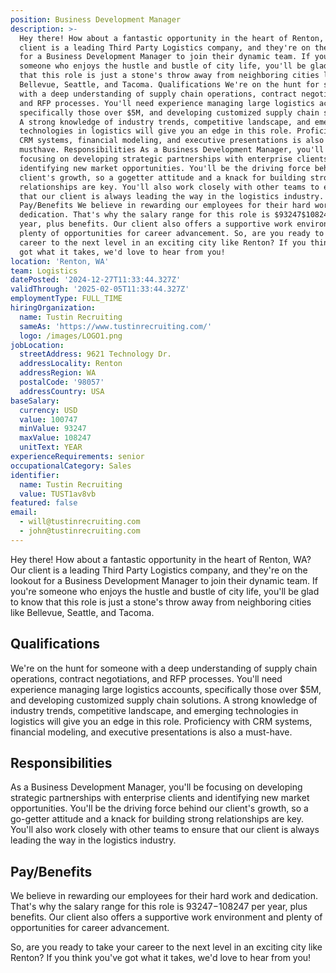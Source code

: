 ```yaml
---
position: Business Development Manager
description: >-
  Hey there! How about a fantastic opportunity in the heart of Renton, WA? Our
  client is a leading Third Party Logistics company, and they're on the lookout
  for a Business Development Manager to join their dynamic team. If you're
  someone who enjoys the hustle and bustle of city life, you'll be glad to know
  that this role is just a stone's throw away from neighboring cities like
  Bellevue, Seattle, and Tacoma. Qualifications We're on the hunt for someone
  with a deep understanding of supply chain operations, contract negotiations,
  and RFP processes. You'll need experience managing large logistics accounts,
  specifically those over $5M, and developing customized supply chain solutions.
  A strong knowledge of industry trends, competitive landscape, and emerging
  technologies in logistics will give you an edge in this role. Proficiency with
  CRM systems, financial modeling, and executive presentations is also a
  musthave. Responsibilities As a Business Development Manager, you'll be
  focusing on developing strategic partnerships with enterprise clients and
  identifying new market opportunities. You'll be the driving force behind our
  client's growth, so a gogetter attitude and a knack for building strong
  relationships are key. You'll also work closely with other teams to ensure
  that our client is always leading the way in the logistics industry.
  Pay/Benefits We believe in rewarding our employees for their hard work and
  dedication. That's why the salary range for this role is $93247$108247 per
  year, plus benefits. Our client also offers a supportive work environment and
  plenty of opportunities for career advancement. So, are you ready to take your
  career to the next level in an exciting city like Renton? If you think you've
  got what it takes, we'd love to hear from you!
location: 'Renton, WA'
team: Logistics
datePosted: '2024-12-27T11:33:44.327Z'
validThrough: '2025-02-05T11:33:44.327Z'
employmentType: FULL_TIME
hiringOrganization:
  name: Tustin Recruiting
  sameAs: 'https://www.tustinrecruiting.com/'
  logo: /images/LOGO1.png
jobLocation:
  streetAddress: 9621 Technology Dr.
  addressLocality: Renton
  addressRegion: WA
  postalCode: '98057'
  addressCountry: USA
baseSalary:
  currency: USD
  value: 100747
  minValue: 93247
  maxValue: 108247
  unitText: YEAR
experienceRequirements: senior
occupationalCategory: Sales
identifier:
  name: Tustin Recruiting
  value: TUST1av8vb
featured: false
email:
  - will@tustinrecruiting.com
  - john@tustinrecruiting.com
---
```




Hey there! How about a fantastic opportunity in the heart of Renton, WA? Our client is a leading Third Party Logistics company, and they're on the lookout for a Business Development Manager to join their dynamic team. If you're someone who enjoys the hustle and bustle of city life, you'll be glad to know that this role is just a stone's throw away from neighboring cities like Bellevue, Seattle, and Tacoma.

## Qualifications 
We're on the hunt for someone with a deep understanding of supply chain operations, contract negotiations, and RFP processes. You'll need experience managing large logistics accounts, specifically those over $5M, and developing customized supply chain solutions. A strong knowledge of industry trends, competitive landscape, and emerging technologies in logistics will give you an edge in this role. Proficiency with CRM systems, financial modeling, and executive presentations is also a must-have. 

## Responsibilities 
As a Business Development Manager, you'll be focusing on developing strategic partnerships with enterprise clients and identifying new market opportunities. You'll be the driving force behind our client's growth, so a go-getter attitude and a knack for building strong relationships are key. You'll also work closely with other teams to ensure that our client is always leading the way in the logistics industry. 

## Pay/Benefits 
We believe in rewarding our employees for their hard work and dedication. That's why the salary range for this role is $93247-$108247 per year, plus benefits. Our client also offers a supportive work environment and plenty of opportunities for career advancement. 

So, are you ready to take your career to the next level in an exciting city like Renton? If you think you've got what it takes, we'd love to hear from you!
